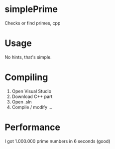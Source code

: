 # simplePrime
Checks or find primes, cpp

# Usage
No hints, that's simple.

# Compiling
1. Open Visual Studio
2. Download C++ part
3. Open .sln
4. Compile / modify ...

# Performance
I got 1.000.000 prime numbers in 6 seconds (good)
